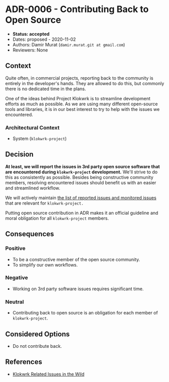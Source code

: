 # ADR-0006 - Contributing Back to Open Source
* **Status: accepted**
* Dates: proposed - 2020-11-02
* Authors: Damir Murat (`damir.murat.git at gmail.com`)
* Reviewers: None

## Context
Quite often, in commercial projects, reporting back to the community is entirely in the developer's hands. They are allowed to do this, but commonly there is no dedicated time in the plans.

One of the ideas behind Project Klokwrk is to streamline development efforts as much as possible. As we are using many different open-source tools and libraries, it is in our best interest to try to
help with the issues we encountered.

### Architectural Context
* System (`klokwrk-project`)

## Decision
**At least, we will report the issues in 3rd party open source software that are encountered during `klokwrk-project` development.** We'll strive to do this as consistently as possible. Besides being
constructive community members, resolving encountered issues should benefit us with an easier and streamlined workflow.

We will actively maintain [the list of reported issues and monitored issues](../../misc/klokwrkRelatedIssuesInTheWild.md) that are relevant for `klokwrk-project.`

Putting open source contribution in ADR makes it an official guideline and moral obligation for all `klokwrk-project` members.

## Consequences
### Positive
* To be a constructive member of the open source community.
* To simplify our own workflows.

### Negative
* Working on 3rd party software issues requires significant time.

### Neutral
* Contributing back to open source is an obligation for each member of `klokwrk-project`.

## Considered Options
* Do not contribute back.

## References
* [Klokwrk Related Issues in the Wild](../../misc/klokwrkRelatedIssuesInTheWild.md)
